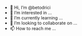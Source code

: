 - 👋 Hi, I’m @betodrici
- 👀 I’m interested in ...
- 🌱 I’m currently learning ...
- 💞️ I’m looking to collaborate on ...
- 📫 How to reach me ...

<!---
betodrici/betodrici is a ✨ special ✨ repository because its `README.md` (this file) appears on your GitHub profile.
You can click the Preview link to take a look at your changes.
--->
